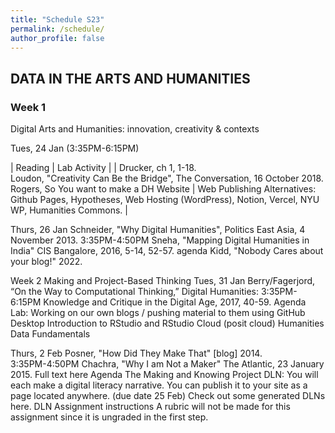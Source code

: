 ```yaml
---
title: "Schedule S23"
permalink: /schedule/
author_profile: false
---
```


## DATA IN THE ARTS AND HUMANITIES

### Week 1		

Digital Arts and Humanities: innovation, creativity & contexts

Tues, 24 Jan (3:35PM-6:15PM)	

| Reading | Lab Activity |
| Drucker, ch 1, 1-18.  
Loudon, "Creativity Can Be the Bridge", The Conversation, 16 October 2018.
Rogers, So You want to make a DH Website | Web Publishing Alternatives: Github Pages, Hypotheses, Web Hosting (WordPress), Notion, Vercel, NYU WP, Humanities Commons. |


Thurs, 26 Jan		Schneider, "Why Digital Humanities", Politics East Asia, 4 November 2013.
3:35PM-4:50PM	Sneha, "Mapping Digital Humanities in India" CIS Bangalore, 2016, 5-14, 52-57.
agenda			Kidd, "Nobody Cares about your blog!" 2022. 

Week 2		Making and Project-Based Thinking 
Tues, 31 Jan		Berry/Fagerjord, “On the Way to Computational Thinking,” Digital Humanities: 
3:35PM-6:15PM	Knowledge and Critique in the Digital Age, 2017, 40-59. 
Agenda			Lab: 
			Working on our own blogs / pushing material to them using GitHub Desktop
Introduction to RStudio and RStudio Cloud (posit cloud)
	Humanities Data Fundamentals

Thurs, 2 Feb 		Posner, "How Did They Make That"  [blog] 2014.	
3:35PM-4:50PM	Chachra, "Why I am Not a Maker" The Atlantic, 23 January 2015. Full text here 
Agenda			The Making and Knowing Project
DLN: You will each make a digital literacy narrative. You can publish it to your site as a page located anywhere.  (due date 25 Feb)  Check out some generated DLNs here. DLN Assignment instructions  A rubric will not be made for this assignment since it is ungraded in the first step. 